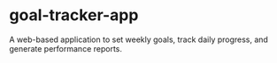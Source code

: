 # goal-tracker-app
A web-based application to set weekly goals, track daily progress, and generate performance reports.
